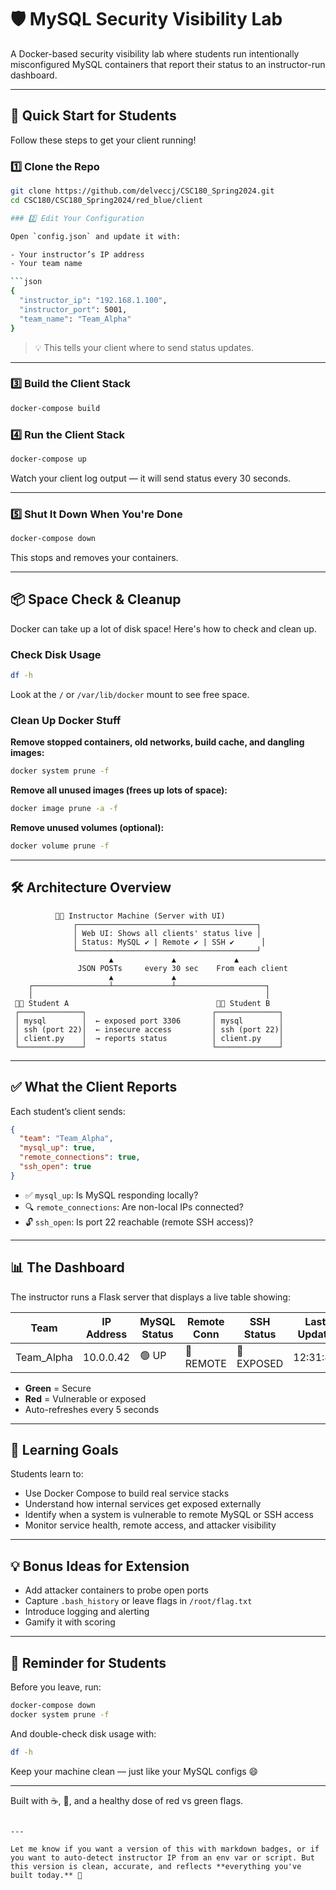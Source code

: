 # 🛡️ MySQL Security Visibility Lab

A Docker-based security visibility lab where students run intentionally misconfigured MySQL containers that report their status to an instructor-run dashboard.

---

## 🚀 Quick Start for Students

Follow these steps to get your client running!

### 1️⃣ Clone the Repo

```bash
git clone https://github.com/delveccj/CSC180_Spring2024.git
cd CSC180/CSC180_Spring2024/red_blue/client

### 2️⃣ Edit Your Configuration

Open `config.json` and update it with:

- Your instructor’s IP address
- Your team name

```json
{
  "instructor_ip": "192.168.1.100",
  "instructor_port": 5001,
  "team_name": "Team_Alpha"
}
```

> 💡 This tells your client where to send status updates.

---

### 3️⃣ Build the Client Stack

```bash
docker-compose build
```

### 4️⃣ Run the Client Stack

```bash
docker-compose up
```

Watch your client log output — it will send status every 30 seconds.

---

### 5️⃣ Shut It Down When You're Done

```bash
docker-compose down
```

This stops and removes your containers.

---

## 📦 Space Check & Cleanup

Docker can take up a lot of disk space! Here's how to check and clean up.

### Check Disk Usage

```bash
df -h
```

Look at the `/` or `/var/lib/docker` mount to see free space.

### Clean Up Docker Stuff

**Remove stopped containers, old networks, build cache, and dangling images:**

```bash
docker system prune -f
```

**Remove all unused images (frees up lots of space):**

```bash
docker image prune -a -f
```

**Remove unused volumes (optional):**

```bash
docker volume prune -f
```

---

## 🛠️ Architecture Overview

```plaintext
          🧑‍🏫 Instructor Machine (Server with UI)
              ┌────────────────────────────────────────┐
              │ Web UI: Shows all clients' status live │
              │ Status: MySQL ✔ | Remote ✔ | SSH ✔      │
              └────────────────────────────────────────┘
                      ▲             ▲             ▲
               JSON POSTs     every 30 sec    From each client
                      ▲             ▲
    ┌─────────────────┴─────────────┴────────────────────┐
    │                                                    │
 🧑‍🎓 Student A                                 🧑‍🎓 Student B
 ┌──────────────┐                            ┌──────────────┐
 │ mysql        │  ← exposed port 3306       │ mysql        │
 │ ssh (port 22)│  ← insecure access         │ ssh (port 22)│
 │ client.py    │  → reports status          │ client.py    │
 └──────────────┘                            └──────────────┘
```

---

## ✅ What the Client Reports

Each student’s client sends:

```json
{
  "team": "Team_Alpha",
  "mysql_up": true,
  "remote_connections": true,
  "ssh_open": true
}
```

- ✅ `mysql_up`: Is MySQL responding locally?
- 🔍 `remote_connections`: Are non-local IPs connected?
- 🔓 `ssh_open`: Is port 22 reachable (remote SSH access)?

---

## 📊 The Dashboard

The instructor runs a Flask server that displays a live table showing:

| Team        | IP Address     | MySQL Status | Remote Conn | SSH Status | Last Update |
|-------------|----------------|--------------|--------------|-------------|--------------|
| Team_Alpha  | 10.0.0.42      | 🟢 UP         | 🔴 REMOTE     | 🔴 EXPOSED   | 12:31:47     |

- **Green** = Secure
- **Red** = Vulnerable or exposed
- Auto-refreshes every 5 seconds

---

## 🧠 Learning Goals

Students learn to:

- Use Docker Compose to build real service stacks
- Understand how internal services get exposed externally
- Identify when a system is vulnerable to remote MySQL or SSH access
- Monitor service health, remote access, and attacker visibility

---

## 💡 Bonus Ideas for Extension

- Add attacker containers to probe open ports
- Capture `.bash_history` or leave flags in `/root/flag.txt`
- Introduce logging and alerting
- Gamify it with scoring

---

## 🧼 Reminder for Students

Before you leave, run:

```bash
docker-compose down
docker system prune -f
```

And double-check disk usage with:

```bash
df -h
```

Keep your machine clean — just like your MySQL configs 😄

---

Built with ☕, 🐳, and a healthy dose of red vs green flags.
```

---

Let me know if you want a version of this with markdown badges, or if you want to auto-detect instructor IP from an env var or script. But this version is clean, accurate, and reflects **everything you've built today.** 🏁

